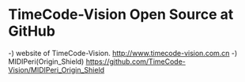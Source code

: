 # TimeCode-Vision Open Source at GitHub
-) website of TimeCode-Vision. 
   http://www.timecode-vision.com.cn
-) MIDIPeri(Origin_Shield)
   https://github.com/TimeCode-Vision/MIDIPeri_Origin_Shield
